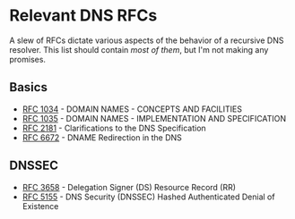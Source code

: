 # Relevant DNS RFCs

A slew of RFCs dictate various aspects of the behavior of a recursive DNS resolver.
This list should contain _most of them_, but I'm not making any promises.

## Basics

* [RFC 1034](https://www.ietf.org/rfc/rfc1034.txt) - DOMAIN NAMES - CONCEPTS AND FACILITIES
* [RFC 1035](https://www.ietf.org/rfc/rfc1035.txt) - DOMAIN NAMES - IMPLEMENTATION AND SPECIFICATION
* [RFC 2181](https://www.ietf.org/rfc/rfc2181.txt) - Clarifications to the DNS Specification
* [RFC 6672](https://www.ietf.org/rfc/rfc6672.txt) - DNAME Redirection in the DNS

## DNSSEC

* [RFC 3658](https://www.ietf.org/rfc/rfc3658.txt) - Delegation Signer (DS) Resource Record (RR)
* [RFC 5155](https://www.ietf.org/rfc/rfc5155.txt) - DNS Security (DNSSEC) Hashed Authenticated Denial of Existence
